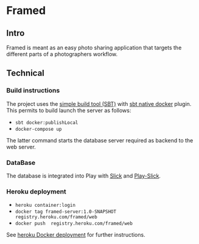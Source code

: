# Framed
## Intro
Framed is meant as an easy photo sharing application that targets the different parts of a photographers workflow.


## Technical
### Build instructions
The project uses the [simple build tool (SBT)](https://www.scala-sbt.org) with [sbt native docker](https://www.scala-sbt.org/sbt-native-packager/formats/docker.html#) plugin.
This permits to build launch the server as follows:

 - `sbt docker:publishLocal`
 - `docker-compose up`

The latter command starts the database server required as backend to the web server.

### DataBase
The database is integrated into Play with [Slick](http://slick.lightbend.com/doc/2.1.0/orm-to-slick.html) and 
[Play-Slick](https://www.playframework.com/documentation/2.6.x/PlaySlick).

### Heroku deployment

 - `heroku container:login`
 - `docker tag framed-server:1.0-SNAPSHOT registry.heroku.com/framed/web`
 - `docker push  registry.heroku.com/framed/web`
 
See [heroku Docker deployment](https://devcenter.heroku.com/articles/container-registry-and-runtime) for further 
instructions.